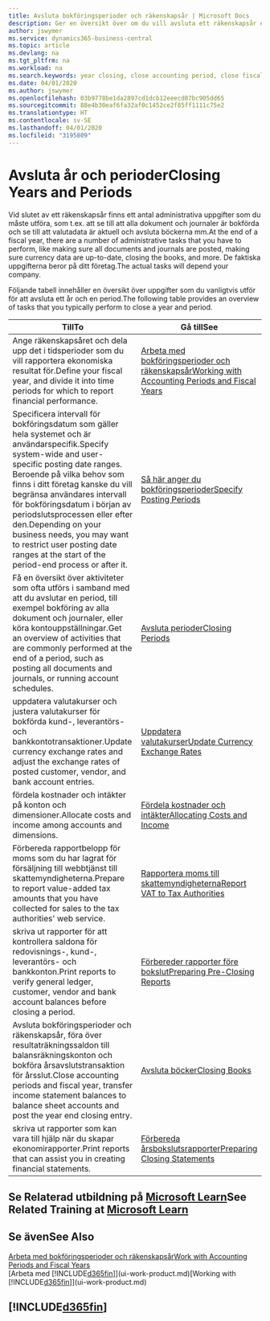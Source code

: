 ```yaml
---
title: Avsluta bokföringsperioder och räkenskapsår | Microsoft Docs
description: Ger en översikt över om du vill avsluta ett räkenskapsår eller en bokföringsperiod, till exempel att se till att dokument och journaler är bokförda och verifiering av banksaldon.
author: jswymer
ms.service: dynamics365-business-central
ms.topic: article
ms.devlang: na
ms.tgt_pltfrm: na
ms.workload: na
ms.search.keywords: year closing, close accounting period, close fiscal year, bank account detailed trial balance
ms.date: 04/01/2020
ms.author: jswymer
ms.openlocfilehash: 03b9778be1da2897cd1dcb12eeecd87bc905dd65
ms.sourcegitcommit: 88e4b30eaf6fa32af0c1452ce2f85ff1111c75e2
ms.translationtype: HT
ms.contentlocale: sv-SE
ms.lasthandoff: 04/01/2020
ms.locfileid: "3195809"
---
```

# <a name="closing-years-and-periods"></a><span data-ttu-id="fedf9-103">Avsluta år och perioder</span><span class="sxs-lookup"><span data-stu-id="fedf9-103">Closing Years and Periods</span></span>

<span data-ttu-id="fedf9-104">Vid slutet av ett räkenskapsår finns ett antal administrativa uppgifter som du måste utföra, som t.ex. att se till att alla dokument och journaler är bokförda och se till att valutadata är aktuell och avsluta böckerna mm.</span><span class="sxs-lookup"><span data-stu-id="fedf9-104">At the end of a fiscal year, there are a number of administrative tasks that you have to perform, like making sure all documents and journals are posted, making sure currency data are up-to-date, closing the books, and more.</span></span> <span data-ttu-id="fedf9-105">De faktiska uppgifterna beror på ditt företag.</span><span class="sxs-lookup"><span data-stu-id="fedf9-105">The actual tasks will depend your company.</span></span>

<span data-ttu-id="fedf9-106">Följande tabell innehåller en översikt över uppgifter som du vanligtvis utför för att avsluta ett år och en period.</span><span class="sxs-lookup"><span data-stu-id="fedf9-106">The following table provides an overview of tasks that you typically perform to close a year and period.</span></span>

| <span data-ttu-id="fedf9-107">Till</span><span class="sxs-lookup"><span data-stu-id="fedf9-107">To</span></span> | <span data-ttu-id="fedf9-108">Gå till</span><span class="sxs-lookup"><span data-stu-id="fedf9-108">See</span></span> |
| --- | --- |
| <span data-ttu-id="fedf9-109">Ange räkenskapsåret och dela upp det i tidsperioder som du vill rapportera ekonomiska resultat för.</span><span class="sxs-lookup"><span data-stu-id="fedf9-109">Define your fiscal year, and divide it into time periods for which to report financial performance.</span></span> | [<span data-ttu-id="fedf9-110">Arbeta med bokföringsperioder och räkenskapsår</span><span class="sxs-lookup"><span data-stu-id="fedf9-110">Working with Accounting Periods and Fiscal Years</span></span>](finance-accounting-periods-and-fiscal-years.md)|
| <span data-ttu-id="fedf9-111">Specificera intervall för bokföringsdatum som gäller hela systemet och är användarspecifik.</span><span class="sxs-lookup"><span data-stu-id="fedf9-111">Specify system-wide and user-specific posting date ranges.</span></span> <span data-ttu-id="fedf9-112">Beroende på vilka behov som finns i ditt företag kanske du vill begränsa användares intervall för bokföringsdatum i början av periodslutsprocessen eller efter den.</span><span class="sxs-lookup"><span data-stu-id="fedf9-112">Depending on your business needs, you may want to restrict user posting date ranges at the start of the period-end process or after it.</span></span> |[<span data-ttu-id="fedf9-113">Så här anger du bokföringsperioder</span><span class="sxs-lookup"><span data-stu-id="fedf9-113">Specify Posting Periods</span></span>](finance-how-specify-posting-periods.md) |
| <span data-ttu-id="fedf9-114">Få en översikt över aktiviteter som ofta utförs i samband med att du avslutar en period, till exempel bokföring av alla dokument och journaler, eller köra kontouppställningar.</span><span class="sxs-lookup"><span data-stu-id="fedf9-114">Get an overview of activities that are commonly performed at the end of a period, such as posting all documents and journals, or running account schedules.</span></span> |[<span data-ttu-id="fedf9-115">Avsluta perioder</span><span class="sxs-lookup"><span data-stu-id="fedf9-115">Closing Periods</span></span>](year-how-complete-period-end-processes.md) |
| <span data-ttu-id="fedf9-116">uppdatera valutakurser och justera valutakurser för bokförda kund-, leverantörs- och bankkontotransaktioner.</span><span class="sxs-lookup"><span data-stu-id="fedf9-116">Update currency exchange rates and adjust the exchange rates of posted customer, vendor, and bank account entries.</span></span> |[<span data-ttu-id="fedf9-117">Uppdatera valutakurser</span><span class="sxs-lookup"><span data-stu-id="fedf9-117">Update Currency Exchange Rates</span></span>](finance-how-update-currencies.md) |
| <span data-ttu-id="fedf9-118">fördela kostnader och intäkter på konton och dimensioner.</span><span class="sxs-lookup"><span data-stu-id="fedf9-118">Allocate costs and income among accounts and dimensions.</span></span> |[<span data-ttu-id="fedf9-119">Fördela kostnader och intäkter</span><span class="sxs-lookup"><span data-stu-id="fedf9-119">Allocating Costs and Income</span></span>](year-allocate-costs-income.md) |
| <span data-ttu-id="fedf9-120">Förbereda rapportbelopp för moms som du har lagrat för försäljning till webbtjänst till skattemyndigheterna.</span><span class="sxs-lookup"><span data-stu-id="fedf9-120">Prepare to report value-added tax amounts that you have collected for sales to the tax authorities' web service.</span></span> |[<span data-ttu-id="fedf9-121">Rapportera moms till skattemyndigheterna</span><span class="sxs-lookup"><span data-stu-id="fedf9-121">Report VAT to Tax Authorities</span></span>](finance-how-report-vat.md)|
| <span data-ttu-id="fedf9-122">skriva ut rapporter för att kontrollera saldona för redovisnings-, kund-, leverantörs- och bankkonton.</span><span class="sxs-lookup"><span data-stu-id="fedf9-122">Print reports to verify general ledger, customer, vendor and bank account balances before closing a period.</span></span> |[<span data-ttu-id="fedf9-123">Förbereder rapporter före bokslut</span><span class="sxs-lookup"><span data-stu-id="fedf9-123">Preparing Pre-Closing Reports</span></span>](year-prepare-preclose-reports.md) |
| <span data-ttu-id="fedf9-124">Avsluta bokföringsperioder och räkenskapsår, föra över resultaträkningssaldon till balansräkningskonton och bokföra årsavslutstransaktion för årsslut.</span><span class="sxs-lookup"><span data-stu-id="fedf9-124">Close accounting periods and fiscal year, transfer income statement balances to balance sheet accounts and post the year end closing entry.</span></span> |[<span data-ttu-id="fedf9-125">Avsluta böcker</span><span class="sxs-lookup"><span data-stu-id="fedf9-125">Closing Books</span></span>](year-close-books.md) |
| <span data-ttu-id="fedf9-126">skriva ut rapporter som kan vara till hjälp när du skapar ekonomirapporter.</span><span class="sxs-lookup"><span data-stu-id="fedf9-126">Print reports that can assist you in creating financial statements.</span></span> |[<span data-ttu-id="fedf9-127">Förbereda årsbokslutsrapporter</span><span class="sxs-lookup"><span data-stu-id="fedf9-127">Preparing Closing Statements</span></span>](year-prepare-close-statement.md) |

## <a name="see-related-training-at-microsoft-learn"></a><span data-ttu-id="fedf9-128">Se Relaterad utbildning på [Microsoft Learn](/learn/modules/close-fiscal-year-dynamics-365-business-central/index)</span><span class="sxs-lookup"><span data-stu-id="fedf9-128">See Related Training at [Microsoft Learn](/learn/modules/close-fiscal-year-dynamics-365-business-central/index)</span></span>

## <a name="see-also"></a><span data-ttu-id="fedf9-129">Se även</span><span class="sxs-lookup"><span data-stu-id="fedf9-129">See Also</span></span>

[<span data-ttu-id="fedf9-130">Arbeta med bokföringsperioder och räkenskapsår</span><span class="sxs-lookup"><span data-stu-id="fedf9-130">Work with Accounting Periods and Fiscal Years</span></span>](finance-accounting-periods-and-fiscal-years.md)  
<span data-ttu-id="fedf9-131">[Arbeta med [!INCLUDE[d365fin](includes/d365fin_md.md)]](ui-work-product.md)</span><span class="sxs-lookup"><span data-stu-id="fedf9-131">[Working with [!INCLUDE[d365fin](includes/d365fin_md.md)]](ui-work-product.md)</span></span>

## [!INCLUDE[d365fin](includes/free_trial_md.md)]  
